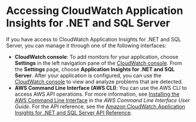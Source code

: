 # Accessing CloudWatch Application Insights for \.NET and SQL Server<a name="appinsights-accessing"></a>

If you have access to CloudWatch Application Insights for \.NET and SQL Server, you can manage it through one of the following interfaces:
+ **CloudWatch console**: To add monitors for your application, choose **Settings** in the left navigation pane of the [CloudWatch console](http://console.aws.amazon.com/cloudwatch)\. From the **Settings** page, choose **Application Insights for \.NET and SQL Server**\. After your application is configured, you can use the [ CloudWatch console](https://console.aws.amazon.com/cloudwatch) to view and analyze problems that are detected\.
+ **AWS Command Line Interface \(AWS CLI\)**: You can use the AWS CLI to access AWS API operations\. For more information, see [Installing the AWS Command Line Interface](https://docs.aws.amazon.com/cli/latest/userguide/cli-chap-install.html) in the *AWS Command Line Interface User Guide*\. For the API reference, see the [Amazon CloudWatch Application Insights for \.NET and SQL Server API Reference](https://docs.aws.amazon.com/appinsights/latest/APIReference/Welcome.html)\.